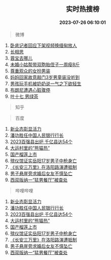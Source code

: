 <div align="center"><h2>实时热搜榜</h2><h4>2023-07-26 06:10:01</h4></div>

> 微博  

1. [卧底记者回应下架视频换缅甸放人](https://s.weibo.com/weibo?q=%23%E5%8D%A7%E5%BA%95%E8%AE%B0%E8%80%85%E5%9B%9E%E5%BA%94%E4%B8%8B%E6%9E%B6%E8%A7%86%E9%A2%91%E6%8D%A2%E7%BC%85%E7%94%B8%E6%94%BE%E4%BA%BA%23&t=31&band_rank=1&Refer=top)<br />
2. [长相思](https://s.weibo.com/weibo?q=%E9%95%BF%E7%9B%B8%E6%80%9D&t=31&band_rank=2&Refer=top)<br />
3. [蓉宝去哪儿](https://s.weibo.com/weibo?q=%23%E8%93%89%E5%AE%9D%E5%8E%BB%E5%93%AA%E5%84%BF%23&t=31&band_rank=3&Refer=top)<br />
4. [未婚小姑帮带双胞胎侄子一周瘦8斤](https://s.weibo.com/weibo?q=%23%E6%9C%AA%E5%A9%9A%E5%B0%8F%E5%A7%91%E5%B8%AE%E5%B8%A6%E5%8F%8C%E8%83%9E%E8%83%8E%E4%BE%84%E5%AD%90%E4%B8%80%E5%91%A8%E7%98%A68%E6%96%A4%23&t=31&band_rank=4&Refer=top)<br />
5. [尊重观众的女扮男装](https://s.weibo.com/weibo?q=%E5%B0%8A%E9%87%8D%E8%A7%82%E4%BC%97%E7%9A%84%E5%A5%B3%E6%89%AE%E7%94%B7%E8%A3%85&t=31&band_rank=5&Refer=top)<br />
6. [妈妈回家故意敲门3岁男童装没听到](https://s.weibo.com/weibo?q=%23%E5%A6%88%E5%A6%88%E5%9B%9E%E5%AE%B6%E6%95%85%E6%84%8F%E6%95%B2%E9%97%A83%E5%B2%81%E7%94%B7%E7%AB%A5%E8%A3%85%E6%B2%A1%E5%90%AC%E5%88%B0%23&t=31&band_rank=6&Refer=top)<br />
7. [男孩玩手机被奶奶说一气之下欲轻生](https://s.weibo.com/weibo?q=%23%E7%94%B7%E5%AD%A9%E7%8E%A9%E6%89%8B%E6%9C%BA%E8%A2%AB%E5%A5%B6%E5%A5%B6%E8%AF%B4%E4%B8%80%E6%B0%94%E4%B9%8B%E4%B8%8B%E6%AC%B2%E8%BD%BB%E7%94%9F%23&t=31&band_rank=7&Refer=top)<br />
8. [布朗尼遭遇心脏骤停](https://s.weibo.com/weibo?q=%23%E5%B8%83%E6%9C%97%E5%B0%BC%E9%81%AD%E9%81%87%E5%BF%83%E8%84%8F%E9%AA%A4%E5%81%9C%23&t=31&band_rank=8&Refer=top)<br />
9. [叶十七 男绿茶](https://s.weibo.com/weibo?q=%E5%8F%B6%E5%8D%81%E4%B8%83%20%E7%94%B7%E7%BB%BF%E8%8C%B6&t=31&band_rank=9&Refer=top)<br />

> 知乎  


> 百度  

1. [新业态彰显活力](https://www.baidu.com/s?wd=%E6%96%B0%E4%B8%9A%E6%80%81%E5%BD%B0%E6%98%BE%E6%B4%BB%E5%8A%9B&sa=fyb_news&rsv_dl=fyb_news)<br />
2. [潘功胜任中国人民银行行长](https://www.baidu.com/s?wd=%E6%BD%98%E5%8A%9F%E8%83%9C%E4%BB%BB%E4%B8%AD%E5%9B%BD%E4%BA%BA%E6%B0%91%E9%93%B6%E8%A1%8C%E8%A1%8C%E9%95%BF&sa=fyb_news&rsv_dl=fyb_news)<br />
3. [2023百强县出炉 千亿县达54个](https://www.baidu.com/s?wd=2023%E7%99%BE%E5%BC%BA%E5%8E%BF%E5%87%BA%E7%82%89+%E5%8D%83%E4%BA%BF%E5%8E%BF%E8%BE%BE54%E4%B8%AA&sa=fyb_news&rsv_dl=fyb_news)<br />
4. [大运村里的“熊猫热”](https://www.baidu.com/s?wd=%E5%A4%A7%E8%BF%90%E6%9D%91%E9%87%8C%E7%9A%84%E2%80%9C%E7%86%8A%E7%8C%AB%E7%83%AD%E2%80%9D&sa=fyb_news&rsv_dl=fyb_news)<br />
5. [国产榴莲上市](https://www.baidu.com/s?wd=%E5%9B%BD%E4%BA%A7%E6%A6%B4%E8%8E%B2%E4%B8%8A%E5%B8%82&sa=fyb_news&rsv_dl=fyb_news)<br />
6. [殡仪馆证实岳阳17岁男子中枪身亡](https://www.baidu.com/s?wd=%E6%AE%A1%E4%BB%AA%E9%A6%86%E8%AF%81%E5%AE%9E%E5%B2%B3%E9%98%B317%E5%B2%81%E7%94%B7%E5%AD%90%E4%B8%AD%E6%9E%AA%E8%BA%AB%E4%BA%A1&sa=fyb_news&rsv_dl=fyb_news)<br />
7. [《长安三万里》在洛阳路演遭抵制](https://www.baidu.com/s?wd=%E3%80%8A%E9%95%BF%E5%AE%89%E4%B8%89%E4%B8%87%E9%87%8C%E3%80%8B%E5%9C%A8%E6%B4%9B%E9%98%B3%E8%B7%AF%E6%BC%94%E9%81%AD%E6%8A%B5%E5%88%B6&sa=fyb_news&rsv_dl=fyb_news)<br />
8. [男子悬崖旁求婚后女友不慎坠亡](https://www.baidu.com/s?wd=%E7%94%B7%E5%AD%90%E6%82%AC%E5%B4%96%E6%97%81%E6%B1%82%E5%A9%9A%E5%90%8E%E5%A5%B3%E5%8F%8B%E4%B8%8D%E6%85%8E%E5%9D%A0%E4%BA%A1&sa=fyb_news&rsv_dl=fyb_news)<br />
9. [西双版纳一“猛男餐厅”被查处](https://www.baidu.com/s?wd=%E8%A5%BF%E5%8F%8C%E7%89%88%E7%BA%B3%E4%B8%80%E2%80%9C%E7%8C%9B%E7%94%B7%E9%A4%90%E5%8E%85%E2%80%9D%E8%A2%AB%E6%9F%A5%E5%A4%84&sa=fyb_news&rsv_dl=fyb_news)<br />

> 哔哩哔哩  

1. [新业态彰显活力](https://www.baidu.com/s?wd=%E6%96%B0%E4%B8%9A%E6%80%81%E5%BD%B0%E6%98%BE%E6%B4%BB%E5%8A%9B&sa=fyb_news&rsv_dl=fyb_news)<br />
2. [潘功胜任中国人民银行行长](https://www.baidu.com/s?wd=%E6%BD%98%E5%8A%9F%E8%83%9C%E4%BB%BB%E4%B8%AD%E5%9B%BD%E4%BA%BA%E6%B0%91%E9%93%B6%E8%A1%8C%E8%A1%8C%E9%95%BF&sa=fyb_news&rsv_dl=fyb_news)<br />
3. [2023百强县出炉 千亿县达54个](https://www.baidu.com/s?wd=2023%E7%99%BE%E5%BC%BA%E5%8E%BF%E5%87%BA%E7%82%89+%E5%8D%83%E4%BA%BF%E5%8E%BF%E8%BE%BE54%E4%B8%AA&sa=fyb_news&rsv_dl=fyb_news)<br />
4. [大运村里的“熊猫热”](https://www.baidu.com/s?wd=%E5%A4%A7%E8%BF%90%E6%9D%91%E9%87%8C%E7%9A%84%E2%80%9C%E7%86%8A%E7%8C%AB%E7%83%AD%E2%80%9D&sa=fyb_news&rsv_dl=fyb_news)<br />
5. [国产榴莲上市](https://www.baidu.com/s?wd=%E5%9B%BD%E4%BA%A7%E6%A6%B4%E8%8E%B2%E4%B8%8A%E5%B8%82&sa=fyb_news&rsv_dl=fyb_news)<br />
6. [殡仪馆证实岳阳17岁男子中枪身亡](https://www.baidu.com/s?wd=%E6%AE%A1%E4%BB%AA%E9%A6%86%E8%AF%81%E5%AE%9E%E5%B2%B3%E9%98%B317%E5%B2%81%E7%94%B7%E5%AD%90%E4%B8%AD%E6%9E%AA%E8%BA%AB%E4%BA%A1&sa=fyb_news&rsv_dl=fyb_news)<br />
7. [《长安三万里》在洛阳路演遭抵制](https://www.baidu.com/s?wd=%E3%80%8A%E9%95%BF%E5%AE%89%E4%B8%89%E4%B8%87%E9%87%8C%E3%80%8B%E5%9C%A8%E6%B4%9B%E9%98%B3%E8%B7%AF%E6%BC%94%E9%81%AD%E6%8A%B5%E5%88%B6&sa=fyb_news&rsv_dl=fyb_news)<br />
8. [男子悬崖旁求婚后女友不慎坠亡](https://www.baidu.com/s?wd=%E7%94%B7%E5%AD%90%E6%82%AC%E5%B4%96%E6%97%81%E6%B1%82%E5%A9%9A%E5%90%8E%E5%A5%B3%E5%8F%8B%E4%B8%8D%E6%85%8E%E5%9D%A0%E4%BA%A1&sa=fyb_news&rsv_dl=fyb_news)<br />
9. [西双版纳一“猛男餐厅”被查处](https://www.baidu.com/s?wd=%E8%A5%BF%E5%8F%8C%E7%89%88%E7%BA%B3%E4%B8%80%E2%80%9C%E7%8C%9B%E7%94%B7%E9%A4%90%E5%8E%85%E2%80%9D%E8%A2%AB%E6%9F%A5%E5%A4%84&sa=fyb_news&rsv_dl=fyb_news)<br />
